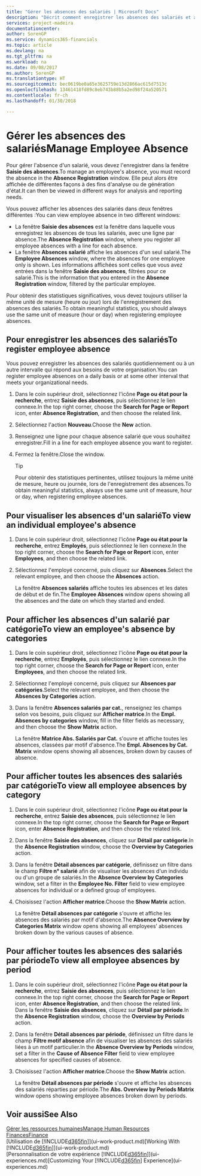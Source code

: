 ```yaml
---
title: "Gérer les absences des salariés | Microsoft Docs"
description: "Décrit comment enregistrer les absences des salariés et analyser les statistiques d'indisponibilité."
services: project-madeira
documentationcenter: 
author: SorenGP
ms.service: dynamics365-financials
ms.topic: article
ms.devlang: na
ms.tgt_pltfrm: na
ms.workload: na
ms.date: 09/08/2017
ms.author: SorenGP
ms.translationtype: HT
ms.sourcegitcommit: bec0619be0a65e3625759e13d2866ac615d7513c
ms.openlocfilehash: 13461418fd89c8eb743b88b5a2ed98f24a520571
ms.contentlocale: fr-ch
ms.lasthandoff: 01/30/2018

---
```

# <a name="manage-employee-absence"></a><span data-ttu-id="ef9d5-103">Gérer les absences des salariés</span><span class="sxs-lookup"><span data-stu-id="ef9d5-103">Manage Employee Absence</span></span>
<span data-ttu-id="ef9d5-104">Pour gérer l'absence d'un salarié, vous devez l'enregistrer dans la fenêtre **Saisie des absences**.</span><span class="sxs-lookup"><span data-stu-id="ef9d5-104">To manage an employee's absence, you must record the absence in the **Absence Registration** window.</span></span> <span data-ttu-id="ef9d5-105">Elle peut alors être affichée de différentes façons à des fins d'analyse ou de génération d'état.</span><span class="sxs-lookup"><span data-stu-id="ef9d5-105">It can then be viewed in different ways for analysis and reporting needs.</span></span>

<span data-ttu-id="ef9d5-106">Vous pouvez afficher les absences des salariés dans deux fenêtres différentes :</span><span class="sxs-lookup"><span data-stu-id="ef9d5-106">You can view employee absence in two different windows:</span></span>

* <span data-ttu-id="ef9d5-107">La fenêtre **Saisie des absences** est la fenêtre dans laquelle vous enregistrez les absences de tous les salariés, avec une ligne par absence.</span><span class="sxs-lookup"><span data-stu-id="ef9d5-107">The **Absence Registration** window, where you register all employee absences with a line for each absence.</span></span>
* <span data-ttu-id="ef9d5-108">La fenêtre **Absences salarié** affiche les absences d'un seul salarié.</span><span class="sxs-lookup"><span data-stu-id="ef9d5-108">The **Employee Absences** window, where the absences for one employee only is shown.</span></span> <span data-ttu-id="ef9d5-109">Les informations affichées sont celles que vous avez entrées dans la fenêtre **Saisie des absences**, filtrées pour ce salarié.</span><span class="sxs-lookup"><span data-stu-id="ef9d5-109">This is the information that you entered in the **Absence Registration** window, filtered by the particular employee.</span></span>

<span data-ttu-id="ef9d5-110">Pour obtenir des statistiques significatives, vous devez toujours utiliser la même unité de mesure (heure ou jour) lors de l'enregistrement des absences des salariés.</span><span class="sxs-lookup"><span data-stu-id="ef9d5-110">To obtain meaningful statistics, you should always use the same unit of measure (hour or day) when registering employee absences.</span></span>

## <a name="to-register-employee-absence"></a><span data-ttu-id="ef9d5-111">Pour enregistrer les absences des salariés</span><span class="sxs-lookup"><span data-stu-id="ef9d5-111">To register employee absence</span></span>
<span data-ttu-id="ef9d5-112">Vous pouvez enregistrer les absences des salariés quotidiennement ou à un autre intervalle qui répond aux besoins de votre organisation.</span><span class="sxs-lookup"><span data-stu-id="ef9d5-112">You can register employee absences on a daily basis or at some other interval that meets your organizational needs.</span></span>

1. <span data-ttu-id="ef9d5-113">Dans le coin supérieur droit, sélectionnez l'icône **Page ou état pour la recherche**, entrez **Saisie des absences**, puis sélectionnez le lien connexe.</span><span class="sxs-lookup"><span data-stu-id="ef9d5-113">In the top right corner, choose the **Search for Page or Report** icon, enter **Absence Registration**, and then choose the related link.</span></span>
2. <span data-ttu-id="ef9d5-114">Sélectionnez l'action **Nouveau**.</span><span class="sxs-lookup"><span data-stu-id="ef9d5-114">Choose the **New** action.</span></span>
3. <span data-ttu-id="ef9d5-115">Renseignez une ligne pour chaque absence salarié que vous souhaitez enregistrer.</span><span class="sxs-lookup"><span data-stu-id="ef9d5-115">Fill in a line for each employee absence you want to register.</span></span>
4. <span data-ttu-id="ef9d5-116">Fermez la fenêtre.</span><span class="sxs-lookup"><span data-stu-id="ef9d5-116">Close the window.</span></span>

    > [!Tip]
    > <span data-ttu-id="ef9d5-117">Pour obtenir des statistiques pertinentes, utilisez toujours la même unité de mesure, heure ou journée, lors de l'enregistrement des absences.</span><span class="sxs-lookup"><span data-stu-id="ef9d5-117">To obtain meaningful statistics, always use the same unit of measure, hour or day, when registering employee absences.</span></span>

## <a name="to-view-an-individual-employees-absence"></a><span data-ttu-id="ef9d5-118">Pour visualiser les absences d'un salarié</span><span class="sxs-lookup"><span data-stu-id="ef9d5-118">To view an individual employee's absence</span></span>
1. <span data-ttu-id="ef9d5-119">Dans le coin supérieur droit, sélectionnez l'icône **Page ou état pour la recherche**, entrez **Employés**, puis sélectionnez le lien connexe.</span><span class="sxs-lookup"><span data-stu-id="ef9d5-119">In the top right corner, choose the **Search for Page or Report** icon, enter **Employees**, and then choose the related link.</span></span>
2. <span data-ttu-id="ef9d5-120">Sélectionnez l'employé concerné, puis cliquez sur **Absences**.</span><span class="sxs-lookup"><span data-stu-id="ef9d5-120">Select the relevant employee, and then choose the **Absences** action.</span></span>

    <span data-ttu-id="ef9d5-121">La fenêtre **Absences salariés** affiche toutes les absences et les dates de début et de fin.</span><span class="sxs-lookup"><span data-stu-id="ef9d5-121">The **Employee Absences** window opens showing all the absences and the date on which they started and ended.</span></span>

## <a name="to-view-an-employees-absence-by-categories"></a><span data-ttu-id="ef9d5-122">Pour afficher les absences d'un salarié par catégorie</span><span class="sxs-lookup"><span data-stu-id="ef9d5-122">To view an employee's absence by categories</span></span>
1. <span data-ttu-id="ef9d5-123">Dans le coin supérieur droit, sélectionnez l'icône **Page ou état pour la recherche**, entrez **Employés**, puis sélectionnez le lien connexe.</span><span class="sxs-lookup"><span data-stu-id="ef9d5-123">In the top right corner, choose the **Search for Page or Report** icon, enter **Employees**, and then choose the related link.</span></span>
2. <span data-ttu-id="ef9d5-124">Sélectionnez l'employé concerné, puis cliquez sur **Absences par catégories**.</span><span class="sxs-lookup"><span data-stu-id="ef9d5-124">Select the relevant employee, and then choose the **Absences by Categories** action.</span></span>
3. <span data-ttu-id="ef9d5-125">Dans la fenêtre **Absences salariés par cat.**, renseignez les champs selon vos besoins, puis cliquez sur **Afficher matrice**.</span><span class="sxs-lookup"><span data-stu-id="ef9d5-125">In the **Empl. Absences by categories** window, fill in the filter fields as necessary, and then choose the **Show Matrix** action.</span></span>

    <span data-ttu-id="ef9d5-126">La fenêtre **Matrice Abs. Salariés par Cat.** s'ouvre et affiche toutes les absences, classées par motif d'absence.</span><span class="sxs-lookup"><span data-stu-id="ef9d5-126">The **Empl. Absences by Cat. Matrix** window opens showing all absences, broken down by causes of absence.</span></span>

## <a name="to-view-all-employee-absences-by-category"></a><span data-ttu-id="ef9d5-127">Pour afficher toutes les absences des salariés par catégorie</span><span class="sxs-lookup"><span data-stu-id="ef9d5-127">To view all employee absences by category</span></span>
1. <span data-ttu-id="ef9d5-128">Dans le coin supérieur droit, sélectionnez l'icône **Page ou état pour la recherche**, entrez **Saisie des absences**, puis sélectionnez le lien connexe.</span><span class="sxs-lookup"><span data-stu-id="ef9d5-128">In the top right corner, choose the **Search for Page or Report** icon, enter **Absence Registration**, and then choose the related link.</span></span>
2. <span data-ttu-id="ef9d5-129">Dans la fenêtre **Saisie des absences**, cliquez sur **Détail par catégorie**.</span><span class="sxs-lookup"><span data-stu-id="ef9d5-129">In the **Absence Registration** window, choose the **Overview by Categories** action.</span></span>
3. <span data-ttu-id="ef9d5-130">Dans la fenêtre **Détail absences par catégorie**, définissez un filtre dans le champ **Filtre n° salarié** afin de visualiser les absences d'un individu ou d'un groupe de salariés.</span><span class="sxs-lookup"><span data-stu-id="ef9d5-130">In the **Absence Overview by Categories** window, set a filter in the **Employee No. Filter** field to view employee absences for individual or a defined group of employees.</span></span>
4. <span data-ttu-id="ef9d5-131">Choisissez l'action **Afficher matrice**.</span><span class="sxs-lookup"><span data-stu-id="ef9d5-131">Choose the **Show Matrix** action.</span></span>

    <span data-ttu-id="ef9d5-132">La fenêtre **Détail absences par catégorie** s'ouvre et affiche les absences des salariés par motif d'absence.</span><span class="sxs-lookup"><span data-stu-id="ef9d5-132">The **Absence Overview by Categories Matrix** window opens showing all employees’ absences broken down by the various causes of absence.</span></span>

## <a name="to-view-all-employee-absences-by-period"></a><span data-ttu-id="ef9d5-133">Pour afficher toutes les absences des salariés par période</span><span class="sxs-lookup"><span data-stu-id="ef9d5-133">To view all employee absences by period</span></span>
1. <span data-ttu-id="ef9d5-134">Dans le coin supérieur droit, sélectionnez l'icône **Page ou état pour la recherche**, entrez **Saisie des absences**, puis sélectionnez le lien connexe.</span><span class="sxs-lookup"><span data-stu-id="ef9d5-134">In the top right corner, choose the **Search for Page or Report** icon, enter **Absence Registration**, and then choose the related link.</span></span>
   <span data-ttu-id="ef9d5-135">Dans la fenêtre **Saisie des absences**, cliquez sur **Détail par période**.</span><span class="sxs-lookup"><span data-stu-id="ef9d5-135">In the **Absence Registration** window, choose the **Overview by Periods** action.</span></span>
2. <span data-ttu-id="ef9d5-136">Dans la fenêtre **Détail absences par période**, définissez un filtre dans le champ **Filtre motif absence** afin de visualiser les absences des salariés liées à un motif particulier.</span><span class="sxs-lookup"><span data-stu-id="ef9d5-136">In the **Absence Overview by Periods** window, set a filter in the **Cause of Absence Filter** field to view employee absences for specified causes of absence.</span></span>
3. <span data-ttu-id="ef9d5-137">Choisissez l'action **Afficher matrice**.</span><span class="sxs-lookup"><span data-stu-id="ef9d5-137">Choose the **Show Matrix** action.</span></span>

    <span data-ttu-id="ef9d5-138">La fenêtre **Détail absences par période** s'ouvre et affiche les absences des salariés réparties par période.</span><span class="sxs-lookup"><span data-stu-id="ef9d5-138">The **Abs. Overview by Periods Matrix** window opens showing employee absences broken down by periods.</span></span>

## <a name="see-also"></a><span data-ttu-id="ef9d5-139">Voir aussi</span><span class="sxs-lookup"><span data-stu-id="ef9d5-139">See Also</span></span>
[<span data-ttu-id="ef9d5-140">Gérer les ressources humaines</span><span class="sxs-lookup"><span data-stu-id="ef9d5-140">Manage Human Resources</span></span>](hr-manage-human-resources.md)  
[<span data-ttu-id="ef9d5-141">Finances</span><span class="sxs-lookup"><span data-stu-id="ef9d5-141">Finance</span></span>](finance.md)  
<span data-ttu-id="ef9d5-142">[Utilisation de [!INCLUDE[d365fin](includes/d365fin_md.md)]](ui-work-product.md)</span><span class="sxs-lookup"><span data-stu-id="ef9d5-142">[Working With [!INCLUDE[d365fin](includes/d365fin_md.md)]](ui-work-product.md)</span></span>  
<span data-ttu-id="ef9d5-143">[Personnalisation de votre expérience [!INCLUDE[d365fin](includes/d365fin_md.md)]](ui-experiences.md)</span><span class="sxs-lookup"><span data-stu-id="ef9d5-143">[Customizing Your [!INCLUDE[d365fin](includes/d365fin_md.md)] Experience](ui-experiences.md)</span></span>


